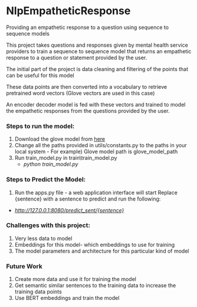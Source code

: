 # NlpEmpatheticResponse
Providing an empathetic response to a question using sequence to sequence models

This project takes questions and responses given by mental health service providers to train a sequence to sequence model that returns an empathetic response to a question or statement provided by the user.

The initial part of the project is data cleaning and filtering of the points that can be useful for this model

These data points are then converted into a vocabulary to retrieve pretrained word vectors (Glove vectors are used in this case)

An encoder decoder model is fed with these vectors and trained to model the empathetic responses from the questions provided by the user.

### Steps to run the model:

1) Download the glove model from [here](https://archive.org/download/glove.6B.50d-300d/glove.6B.50d.txt)
2) Change all the paths provided in utils/constants.py to the paths in your local system - For example) Glove model path is glove_model_path
3) Run train_model.py in train\train_model.py
   *   *python train_model.py*
      
### Steps to Predict the Model:

1) Run the apps.py file - a web application interface will start 
 Replace {sentence} with a sentence to predict and run the following:
  *  *http://127.0.0.1:8080/predict_sent/{sentence}* 


### Challenges with this project:
1) Very less data to model
2) Embeddings for this model- which embeddings to use for training
3) The model parameters and architecture for this particular kind of model

### Future Work
1) Create more data and use it for training the model
2) Get semantic similar sentences to the training data to increase the training data points
2) Use BERT embeddings and train the model
